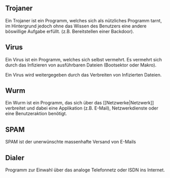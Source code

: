 ## Trojaner
Ein Trojaner ist ein Programm, welches sich als nützliches Programm tarnt, im Hintergrund jedoch ohne das Wissen des Benutzers eine andere böswillige Aufgabe erfüllt. (z.B. Bereitstellen einer Backdoor).

## Virus
Ein Virus ist ein Programm, welches sich selbst vermehrt. Es vermehrt sich durch das Infizieren von ausführbaren Dateien (Bootsektor oder Makro).

Ein Virus wird weitergegeben durch das Verbreiten von Infizierten Dateien.

## Wurm
Ein Wurm ist ein Programm, das sich über das [[Netzwerke|Netzwerk]] verbreitet und dabei eine Applikation (z.B. E-Mail), Netzwerkdienste oder eine Benutzeraktion benötigt.

## SPAM
SPAM ist der unerwünschte massenhafte Versand von E-Mails

## Dialer
Programm zur Einwahl über das analoge Telefonnetz oder ISDN ins Internet.

